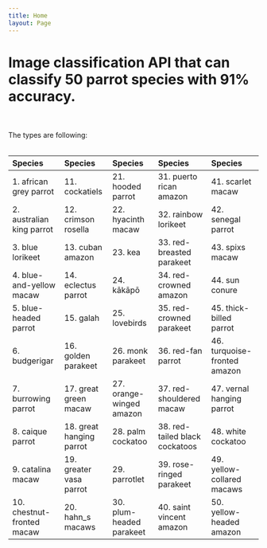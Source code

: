 ```yaml
--- 
title: Home
layout: Page
---
```


# Image classification API that can classify 50 parrot species with 91% accuracy. <br><br>

The types are following: <br><br>

| Species                     | Species                  | Species                  |Species                          |Species                        |       
|:--------------------------- |:-------------------------|:-------------------------|:--------------------------------|:------------------------------|	
| 1. african grey parrot      | 11. cockatiels           | 21. hooded parrot        | 31. puerto rican amazon         | 41. scarlet macaw	            |       
| 2. australian king parrot   | 12. crimson rosella      | 22. hyacinth macaw       | 32. rainbow lorikeet            | 42. senegal parrot            |  
| 3. blue lorikeet            | 13. cuban amazon         | 23. kea                  | 33. red-breasted parakeet       | 43. spixs macaw	              |        
| 4. blue-and-yellow macaw    | 14. eclectus parrot      | 24. kākāpō               | 34. red-crowned amazon	        | 44. sun conure	              |       
| 5. blue-headed parrot       | 15. galah                | 25. lovebirds            | 35. red-crowned parakeet	      | 45. thick-billed parrot	      |        
| 6. budgerigar               | 16. golden parakeet      | 26. monk parakeet        | 36. red-fan parrot              | 46. turquoise-fronted amazon  |        
| 7. burrowing parrot         | 17. great green macaw    | 27. orange-winged amazon | 37. red-shouldered macaw        | 47. vernal hanging parrot     |   
| 8. caique parrot            | 18. great hanging parrot | 28. palm cockatoo        | 38. red-tailed black cockatoos  | 48. white cockatoo            |        
| 9. catalina macaw           | 19. greater vasa parrot  | 29. parrotlet            | 39. rose-ringed parakeet        | 49. yellow-collared macaws    |        
| 10. chestnut-fronted macaw  | 20. hahn_s macaws        | 30. plum-headed parakeet | 40. saint vincent amazon        | 50. yellow-headed amazon      |       
